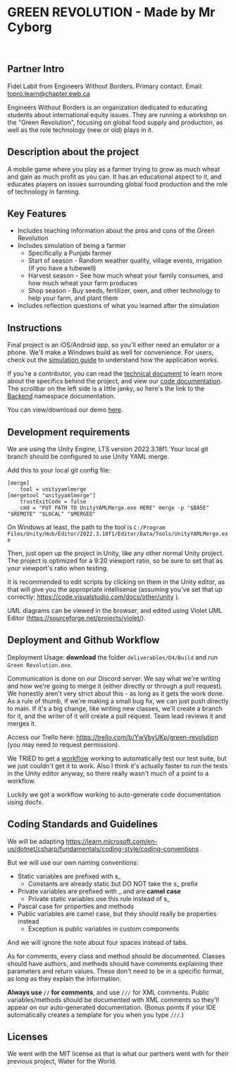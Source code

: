 # GREEN REVOLUTION - Made by Mr Cyborg
​
## Partner Intro
Fidel Labit from Engineers Without Borders. Primary contact. Email: topro.learn@chapter.ewb.ca

Engineers Without Borders is an organization dedicated to educating students about international equity issues. They are running a workshop on the "Green Revolution", focusing on global food supply and production, as well as the role technology (new or old) plays in it.

## Description about the project
A mobile game where you play as a farmer trying to grow as much wheat and gain as much profit as you can. It has an educational aspect to it, and educates players on issues surrounding global food production and the role of technology in farming.
​
## Key Features
- Includes teaching information about the pros and cons of the Green Revolution
- Includes simulation of being a farmer
    - Specifically a Punjabi farmer
    - Start of season - Random weather quality, village events, irrigation (if you have a tubewell)
    - Harvest season - See how much wheat your family consumes, and how much wheat your farm produces
    - Shop season - Buy seeds, fertilizer, oxen, and other technology to help your farm, and plant them
- Includes reflection questions of what you learned after the simulation
​
## Instructions
Final project is an iOS/Android app, so you'll either need an emulator or a phone. We'll make a Windows build as well for convenience. For users, check out the [simulation guide](simulation-guide.md) to understand how the application works.

If you're a contributor, you can read the [technical document](technical-document.md) to learn more about the specifics behind the project, and view our [code documentation](https://csc301-2024-s.github.io/13-Engineers-Without-Borders/api/Global.html). The scrollbar on the left side is a little janky, so here's the link to the [Backend](https://csc301-2024-s.github.io/13-Engineers-Without-Borders/api/Backend.html) namespace documentation.

You can view/download our demo [here](deliverables/D4/demo-video.mp4).
 
## Development requirements
We are using the Unity Engine, LTS version 2022.3.18f1. Your local git branch should be configured to use Unity YAML merge.

Add this to your local git config file:
```
[merge]
    tool = unityyamlmerge
[mergetool "unityyamlmerge"]
    trustExitCode = false
    cmd = "PUT PATH TO UnityYAMLMerge.exe HERE" merge -p "$BASE" "$REMOTE" "$LOCAL" "$MERGED"
```

On Windows at least, the path to the tool is `C:/Program Files/Unity/Hub/Editor/2022.3.18f1/Editor/Data/Tools/UnityYAMLMerge.exe`

Then, just open up the project in Unity, like any other normal Unity project. The project is optimized for a 9:20 viewport ratio, so be sure to set that as your
viewport's ratio when testing.

It is recommended to edit scripts by clicking on them in the Unity editor, as that will give you the appropriate intellisense (assuming you've set that up correctly; https://code.visualstudio.com/docs/other/unity ).

UML diagrams can be viewed in the browser, and edited using Violet UML Editor (https://sourceforge.net/projects/violet/).
 
## Deployment and Github Workflow
Deployment Usage: **download** the folder `deliverables/D4/Build` and run `Green Revolution.exe`.

Communication is done on our Discord server. We say what we're writing and how we're going to merge it (either directly or through a pull request). We honestly aren't very strict about this - as long as it gets the work done. As a rule of thumb, if we're making a small bug fix, we can just push directly to main. If it's a big change, like writing new classes, we'll create a branch for it, and the writer of it will create a pull request. Team lead reviews it and merges it.

Access our Trello here: https://trello.com/b/YwVbyUKp/green-revolution  (you may need to request permission).

We TRIED to get a [workflow](https://github.com/marketplace/actions/unity-test-runner) working to automatically test our test suite, but we just couldn't get it to work. Also I think it's actually faster to run the tests in the Unity editor anyway, so there really wasn't much of a point to a workflow.

Luckily we got a workflow working to auto-generate code documentation using docfx.

## Coding Standards and Guidelines
We will be adapting https://learn.microsoft.com/en-us/dotnet/csharp/fundamentals/coding-style/coding-conventions .

But we will use our own naming conventions:
- Static variables are prefixed with s_
    - Constants are already static but DO NOT take the s_ prefix
- Private variables are prefixed with _ and are **camel case**
    - Private static variables use this rule instead of s_
- Pascal case for properties and methods
- Public variables are camel case, but they should really be properties instead
    - Exception is public variables in custom components

And we will ignore the note about four spaces instead of tabs.

As for comments, every class and method should be documented. Classes should have authors, and methods should have comments explaining their parameters and return values. These don't need to be in a specific format, as long as they explain the information.

**Always use `//` for comments**, and use `///` for XML comments. Public variables/methods should be documented with XML comments so they'll appear on our auto-generated documentation. (Bonus points if your IDE automatically creates a template for you when you type `///`.)
​
## Licenses 
We went with the MIT license as that is what our partners went with for their previous project, Water for the World.

